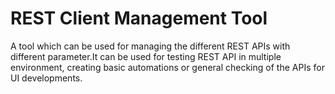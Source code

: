 # REST Client Management Tool
A tool which can be used for managing the different REST APIs with different parameter.It can be used for testing REST API in multiple environment, creating basic automations or general checking of the APIs for UI developments.
